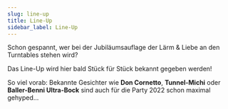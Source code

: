 ```yaml
---
slug: line-up
title: Line-Up
sidebar_label: Line-Up
---
```


Schon gespannt, wer bei der Jubiläumsauflage der Lärm & Liebe an den Turntables stehen wird?

Das Line-Up wird hier bald Stück für Stück bekannt gegeben werden!

So viel vorab: Bekannte Gesichter wie **Don Cornetto**, **Tunnel-Michi** oder **Baller-Benni Ultra-Bock** sind auch für die Party 2022 schon maximal gehyped...
